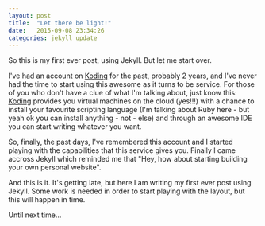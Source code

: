 ```yaml
---
layout: post
title:  "Let there be light!"
date:   2015-09-08 23:34:26
categories: jekyll update
---
```

So this is my first ever post, using Jekyll. But let me start over.

I've had an account on [Koding][koding] for the past, probably 2 years, and I've never had the time to start
using this awesome as it turns to be service. For those of you who don't have a clue of what I'm talking about,
just know this: [Koding][koding] provides you virtual machines on the cloud (yes!!!) with a chance to install
your favourite scripting language (I'm talking about Ruby here - but yeah ok you can install anything - not -  else)
and through an awesome IDE you can start writing whatever you want.

So, finally, the past days, I've remembered this account and I started playing with the capabilities that this service 
gives you. Finally I came accross Jekyll which reminded me that "Hey, how about starting building your own personal
website".

And this is it. It's getting late, but here I am writing my first ever post using Jekyll. Some work is needed
in order to start playing with the layout, but this will happen in time. 

Until next time...


[koding]:      http://koding.com